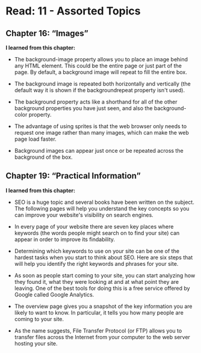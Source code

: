 # Read: 11 - Assorted Topics

## Chapter 16: “Images”

**I learned from this chapter:**

* The background-image property allows you to place an image behind any HTML element. This could be the entire page or just part of the page. By default, a background image will repeat to fill the entire box.

* The background image is repeated both horizontally and vertically (the default way it is shown if the backgroundrepeat property isn't used).

* The background property acts like a shorthand for all of the other background properties you have just seen, and also the background-color property.

* The advantage of using sprites is that the web browser only needs to request one image rather than many images, which can make the web page load faster.

* Background images can appear just once or be repeated across the background of the box.



## Chapter 19: “Practical Information” 

**I learned from this chapter:**

* SEO is a huge topic and several books have been written on the subject. The following pages will help you understand the key concepts so you can
improve your website's visibility on search engines.

* In every page of your website there are seven key places where keywords (the words people might search on to find your site) can appear in order
to improve its findability.

* Determining which keywords to use on your site can be one of the hardest tasks when you start to think about SEO. Here are six steps that
will help you identify the right keywords and phrases for your site.

* As soon as people start coming to your site, you can start analyzing how they found it, what they were looking at and at what point they are
leaving. One of the best tools for doing this is a free service offered by Google called Google Analytics.

* The overview page gives you a snapshot of the key information you are likely to want to know. In particular, it tells you how many people are
coming to your site.

* As the name suggests, File Transfer Protocol (or FTP) allows you to transfer files across the Internet from your computer to the web server hosting your site.

